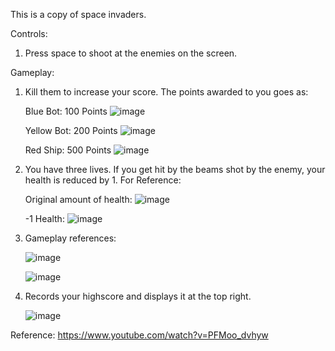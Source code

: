 This is a copy of space invaders.

Controls:
1. Press space to shoot at the enemies on the screen.

Gameplay:
1. Kill them to increase your score. The points awarded to you goes as:
   
   Blue Bot: 100 Points
   ![image](https://github.com/user-attachments/assets/34b3c33b-45c8-4f0b-9564-9b58347efbe1)
   
   Yellow Bot: 200 Points
   ![image](https://github.com/user-attachments/assets/84d4f643-ca57-4211-a2e6-4131057c9096)
   
   Red Ship: 500 Points
   ![image](https://github.com/user-attachments/assets/a7719aa8-42bf-4197-9966-0fa0d9ab1b6b)
   
2. You have three lives. If you get hit by the beams shot by the enemy, your health is reduced by 1.
   For Reference:

   Original amount of health:
   ![image](https://github.com/user-attachments/assets/6224c970-8346-4834-b92c-239d6c8f4d5d)

   -1 Health:
   ![image](https://github.com/user-attachments/assets/267e9b13-60ea-43e4-bf01-27ac52eef38b)

3. Gameplay references:

   ![image](https://github.com/user-attachments/assets/5be36549-2e42-4756-afa1-1004920afc05)

   ![image](https://github.com/user-attachments/assets/a7751557-bc25-4142-b0fa-5325222688a9)

4. Records your highscore and displays it at the top right.

   ![image](https://github.com/user-attachments/assets/b053d028-53ba-462d-9ed4-cdd7d85b920d)


Reference: https://www.youtube.com/watch?v=PFMoo_dvhyw
